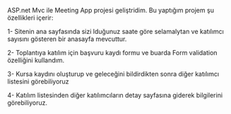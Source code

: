 ASP.net Mvc ile Meeting App projesi geliştridim. Bu yaptığım projem şu özellikleri içerir:

1- Sitenin ana sayfasında sizi lduğunuz saate göre selamalytan ve katılımcı sayısını gösteren bir anasayfa mevcuttur.

2- Toplantıya katılım için başvuru kaydı formu ve buarda Form validation özelliğini kullandım.

3- Kursa kaydını oluşturup ve geleceğini bildirdikten sonra diğer katılımcı listesini görebiliyoruz

4- Katılım listesinden diğer katılımcıların detay sayfasına giderek bilgilerini görebiliyoruz.

